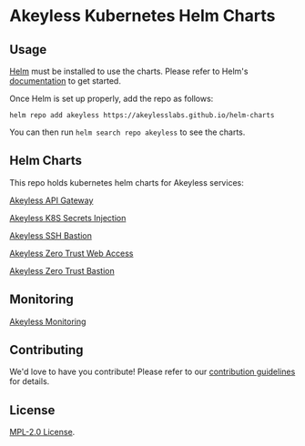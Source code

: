 # Akeyless Kubernetes Helm Charts


## Usage

[Helm](https://helm.sh) must be installed to use the charts.
Please refer to Helm's [documentation](https://helm.sh/docs/) to get started.

Once Helm is set up properly, add the repo as follows:

```console
helm repo add akeyless https://akeylesslabs.github.io/helm-charts
```

You can then run `helm search repo akeyless` to see the charts.


## Helm Charts

This repo holds kubernetes helm charts for Akeyless services:

[Akeyless API Gateway](https://github.com/akeylesslabs/helm-charts/tree/main/charts/akeyless-api-gateway)

[Akeyless K8S Secrets Injection](https://github.com/akeylesslabs/helm-charts/tree/main/charts/akeyless-k8s-secrets-injection)

[Akeyless SSH Bastion](https://github.com/akeylesslabs/helm-charts/tree/main/charts/akeyless-ssh-bastion)

[Akeyless Zero Trust Web Access](https://github.com/akeylesslabs/helm-charts/tree/main/charts/akeyless-zero-trust-web-access)

[Akeyless Zero Trust Bastion](https://github.com/akeylesslabs/helm-charts/tree/main/charts/akeyless-zero-trust-bastion)

## Monitoring
[Akeyless Monitoring](https://github.com/akeylesslabs/helm-charts/tree/main/monitoring)


## Contributing

We'd love to have you contribute! Please refer to our [contribution guidelines](https://github.com/akeylesslabs/helm-charts/blob/main/CONTRIBUTING.md) for details.


## License

[MPL-2.0 License](https://github.com/akeylesslabs/helm-charts/blob/main/LICENSE).
